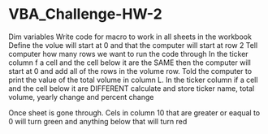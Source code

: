 # VBA_Challenge-HW-2
Dim variables
Write code for macro to work in all sheets in the workbook
Define the volue will start at 0 and that the computer will start at row 2
Tell computer how many rows we want to run the code through
In the ticker column f a cell and the cell below it are the SAME  then the computer will start at 0 and add all of the rows in the volume row.
Told the computer to print the value of the total volume in column L.
In the ticker column if a cell and the cell below it are DIFFERENT
calculate and store ticker name, total volume, yearly change and percent change


Once sheet is gone through. Cels in column 10 that are greater or eaqual to 0 will turn green and anything below that will turn red
